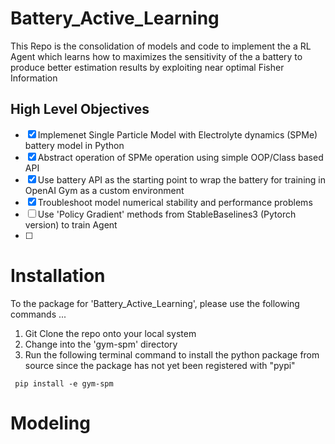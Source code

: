 # Battery_Active_Learning
This Repo is the consolidation of models and code to implement the a RL Agent which learns how to maximizes the sensitivity of the a battery to produce better estimation results by exploiting near optimal Fisher Information

## High Level Objectives 

-[x] Implemenet Single Particle Model with Electrolyte dynamics (SPMe) battery model in Python 
-[x] Abstract operation of SPMe operation using simple OOP/Class based API 
-[x] Use battery API as the starting point to wrap the battery for training in OpenAI Gym as a custom environment
-[x] Troubleshoot model numerical stability and performance problems 
-[ ] Use 'Policy Gradient' methods from StableBaselines3 (Pytorch version) to train Agent 
-[ ] 

# Installation

To the package for 'Battery_Active_Learning', please use the following commands ...

1. Git Clone the repo onto your local system
2. Change into the 'gym-spm' directory
3. Run the following terminal command to install the python package from source since the package has not yet been registered with "pypi" 

``` 
 pip install -e gym-spm
```

# Modeling 

